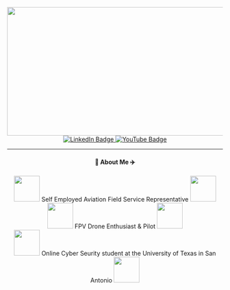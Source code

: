 <div align="center">
  <img src="https://media.giphy.com/media/yx5CGBdwXdCbjEf6li/giphy.gif" width="600" height="300"/>
</div>

<div align="center">

<div id="badges">
  <a href="https://www.linkedin.com/in/james-byler-23316764">
  <img src="https://img.shields.io/badge/LinkedIn-blue?style=for-the-badge&logo=linkedin&logoColor=white" alt="LinkedIn Badge"/>
  </a>
  <a href="https://www.instagram.com/skyler_fpv/">
  <img src="https://img.shields.io/badge/Instagram-E4405F?style=for-the-badge&logo=instagram&logoColor=white" alt="YouTube Badge"/>
  </a>
  
</div>

  ---
 
 #### :helicopter: About Me :airplane:
  
</div>

<div align="center">
  <img src="https://media.giphy.com/media/QTC2Q8aGF8heRQ4bbp/giphy.gif" width="60"> Self Employed Aviation Field Service Representative
  <img src="https://media.giphy.com/media/QTC2Q8aGF8heRQ4bbp/giphy.gif" width="60">
</div>

<div align="center">
  <img src="https://media.giphy.com/media/z8xBUsEDsdFQvT3bw5/giphy.gif" width="60"> FPV Drone Enthusiast & Pilot
  <img src="https://media.giphy.com/media/z8xBUsEDsdFQvT3bw5/giphy.gif" width="60">
</div>

<div align="center">
  <img src="https://media.giphy.com/media/H1Pl8OLbkQ2ZRHLO5w/giphy.gif" width="60"> Online Cyber Seurity student at the University of Texas in San Antonio
  <img src="https://media.giphy.com/media/H1Pl8OLbkQ2ZRHLO5w/giphy.gif" width="60">
</div>

